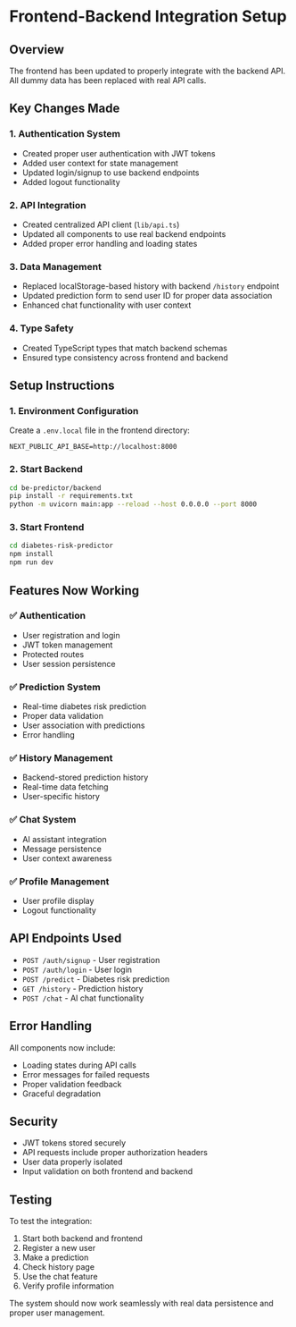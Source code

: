 # Frontend-Backend Integration Setup

## Overview
The frontend has been updated to properly integrate with the backend API. All dummy data has been replaced with real API calls.

## Key Changes Made

### 1. Authentication System
- Created proper user authentication with JWT tokens
- Added user context for state management
- Updated login/signup to use backend endpoints
- Added logout functionality

### 2. API Integration
- Created centralized API client (`lib/api.ts`)
- Updated all components to use real backend endpoints
- Added proper error handling and loading states

### 3. Data Management
- Replaced localStorage-based history with backend `/history` endpoint
- Updated prediction form to send user ID for proper data association
- Enhanced chat functionality with user context

### 4. Type Safety
- Created TypeScript types that match backend schemas
- Ensured type consistency across frontend and backend

## Setup Instructions

### 1. Environment Configuration
Create a `.env.local` file in the frontend directory:
```
NEXT_PUBLIC_API_BASE=http://localhost:8000
```

### 2. Start Backend
```bash
cd be-predictor/backend
pip install -r requirements.txt
python -m uvicorn main:app --reload --host 0.0.0.0 --port 8000
```

### 3. Start Frontend
```bash
cd diabetes-risk-predictor
npm install
npm run dev
```

## Features Now Working

### ✅ Authentication
- User registration and login
- JWT token management
- Protected routes
- User session persistence

### ✅ Prediction System
- Real-time diabetes risk prediction
- Proper data validation
- User association with predictions
- Error handling

### ✅ History Management
- Backend-stored prediction history
- Real-time data fetching
- User-specific history

### ✅ Chat System
- AI assistant integration
- Message persistence
- User context awareness

### ✅ Profile Management
- User profile display
- Logout functionality

## API Endpoints Used

- `POST /auth/signup` - User registration
- `POST /auth/login` - User login
- `POST /predict` - Diabetes risk prediction
- `GET /history` - Prediction history
- `POST /chat` - AI chat functionality

## Error Handling

All components now include:
- Loading states during API calls
- Error messages for failed requests
- Proper validation feedback
- Graceful degradation

## Security

- JWT tokens stored securely
- API requests include proper authorization headers
- User data properly isolated
- Input validation on both frontend and backend

## Testing

To test the integration:

1. Start both backend and frontend
2. Register a new user
3. Make a prediction
4. Check history page
5. Use the chat feature
6. Verify profile information

The system should now work seamlessly with real data persistence and proper user management.
